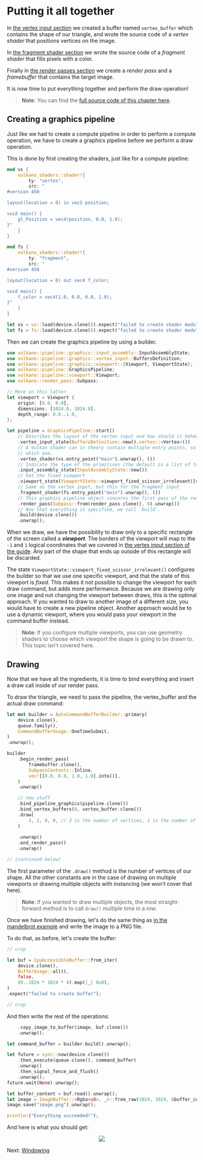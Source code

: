 # Putting it all together

In [the vertex input section](/guide/vertex-input) we created a buffer named `vertex_buffer` which
contains the shape of our triangle, and wrote the source code of a *vertex shader* that positions
vertices on the image.

In [the fragment shader section](/guide/fragment-shader) we wrote the source code of a
*fragment shader* that fills pixels with a color.

Finally in [the render passes section](/guide/render-pass-framebuffer) we create a *render pass*
and a *framebuffer* that contains the target image.

It is now time to put everything together and perform the draw operation!

> **Note**: You can find the [full source code of this chapter
> here](https://github.com/vulkano-rs/vulkano-www/blob/master/chapter_code/graphics_pipeline.rs).

## Creating a graphics pipeline

Just like we had to create a compute pipeline in order to perform a compute operation, we have to
create a graphics pipeline before we perform a draw operation.

This is done by first creating the shaders, just like for a compute pipeline:

```rust
mod vs {
    vulkano_shaders::shader!{
        ty: "vertex",
        src: "
#version 450

layout(location = 0) in vec2 position;

void main() {
    gl_Position = vec4(position, 0.0, 1.0);
}"
    }
}

mod fs {
    vulkano_shaders::shader!{
        ty: "fragment",
        src: "
#version 450

layout(location = 0) out vec4 f_color;

void main() {
    f_color = vec4(1.0, 0.0, 0.0, 1.0);
}"
    }
}

let vs = vs::load(device.clone()).expect("failed to create shader module");
let fs = fs::load(device.clone()).expect("failed to create shader module");
```

Then we can create the graphics pipeline by using a builder.

```rust
use vulkano::pipeline::graphics::input_assembly::InputAssemblyState;
use vulkano::pipeline::graphics::vertex_input::BuffersDefinition;
use vulkano::pipeline::graphics::viewport::{Viewport, ViewportState};
use vulkano::pipeline::GraphicsPipeline;
use vulkano::pipeline::viewport::Viewport;
use vulkano::render_pass::Subpass;

// More on this latter
let viewport = Viewport {
    origin: [0.0, 0.0],
    dimensions: [1024.0, 1024.0],
    depth_range: 0.0..1.0,
};

let pipeline = GraphicsPipeline::start()
    // Describes the layout of the vertex input and how should it behave
    .vertex_input_state(BuffersDefinition::new().vertex::<Vertex>())
    // A Vulkan shader can in theory contain multiple entry points, so we have to specify
    // which one.
    .vertex_shader(vs.entry_point("main").unwrap(), ())
    // Indicate the type of the primitives (the default is a list of triangles)
    .input_assembly_state(InputAssemblyState::new())
    // Set the fixed viewport
    .viewport_state(ViewportState::viewport_fixed_scissor_irrelevant([viewport]))
    // Same as the vertex input, but this for the fragment input
    .fragment_shader(fs.entry_point("main").unwrap(), ())
    // This graphics pipeline object concerns the first pass of the render pass.
    .render_pass(Subpass::from(render_pass.clone(), 0).unwrap())
    // Now that everything is specified, we call `build`.
    .build(device.clone())
    .unwrap();
```

When we draw, we have the possibility to draw only to a specific rectangle of the screen called a
***viewport***. The borders of the viewport will map to the `-1` and `1` logical coordinates that
we covered in [the vertex input section of the guide](/guide/vertex-input). Any part of the shape
that ends up outside of this rectangle will be discarded.

The state `ViewportState::viewport_fixed_scissor_irrelevant()` configures the builder so that we use one
specific viewport, and that the state of this viewport is *fixed*. This makes it not possible to change the
viewport for each draw command, but adds more performance. Because we are drawing only one image and not
changing the viewport between draws, this is the optimal approach. If you wanted to draw to another image
of a different size, you would have to create a new pipeline object. Another approach would be to use a
dynamic viewport, where you would pass your viewport in the command buffer instead.

> **Note**: If you configure multiple viewports, you can use geometry shaders to choose which
> viewport the shape is going to be drawn to. This topic isn't covered here.

## Drawing

Now that we have all the ingredients, it is time to bind everything and insert a draw call inside of
our render pass.

To draw the triangle, we need to pass the pipeline, the vertex_buffer and the actual draw command:

```rust
let mut builder = AutoCommandBufferBuilder::primary(
    device.clone(),
    queue.family(),
    CommandBufferUsage::OneTimeSubmit,
)
.unwrap();

builder
    .begin_render_pass(
        framebuffer.clone(),
        SubpassContents::Inline,
        vec![[0.0, 0.0, 1.0, 1.0].into()],
    )
    .unwrap()

    // new stuff
    .bind_pipeline_graphics(pipeline.clone())
    .bind_vertex_buffers(0, vertex_buffer.clone())
    .draw(
        3, 1, 0, 0, // 3 is the number of vertices, 1 is the number of instances
    )
    
    .unwrap()
    .end_render_pass()
    .unwrap()

// (continued below)
```

The first parameter of the `.draw()` method is the number of vertices of our shape. All the other
constants are in the case of drawing on multiple viewports or drawing multiple objects with instancing
(we won't cover that here).
> **Note**: If you wanted to draw multiple objects, the most straight-forward method is to call
> `draw()` multiple time in a row.

Once we have finished drawing, let's do the same thing as [in the mandelbrot
example](/guide/mandelbrot) and write the image to a PNG file.

To do that, as before, let's create the buffer:

```rust
// crop

let buf = CpuAccessibleBuffer::from_iter(
    device.clone(),
    BufferUsage::all(),
    false,
    (0..1024 * 1024 * 4).map(|_| 0u8),
)
.expect("failed to create buffer");

// crop
```

And then write the rest of the operations:

```rust
    .copy_image_to_buffer(image, buf.clone())
    .unwrap();

let command_buffer = builder.build().unwrap();

let future = sync::now(device.clone())
    .then_execute(queue.clone(), command_buffer)
    .unwrap()
    .then_signal_fence_and_flush()
    .unwrap();
future.wait(None).unwrap();

let buffer_content = buf.read().unwrap();
let image = ImageBuffer::<Rgba<u8>, _>::from_raw(1024, 1024, &buffer_content[..]).unwrap();
image.save("image.png").unwrap();

println!("Everything succeeded!");
```

And here is what you should get:

<center>
<img src="/guide-graphics-pipeline-creation-1.png" />
</center>

Next: [Windowing](/guide/windowing/introduction)
